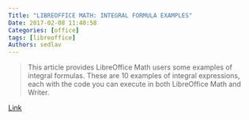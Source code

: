 ```yaml
---
Title: "LIBREOFFICE MATH: INTEGRAL FORMULA EXAMPLES"
Date: 2017-02-08 11:40:58
Categories: [office]
tags: [libreoffice]
Authors: sedlav
---
```


> This article provides LibreOffice Math users some examples of integral formulas. These are 10 examples of integral expressions, each with the code you can execute in both LibreOffice Math and Writer.

[Link](http://www.ubuntubuzz.com/2017/01/libreoffice-math-example-integral-formula-examples.html)
